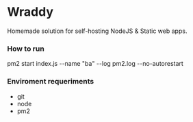 # Wraddy

Homemade solution for self-hosting NodeJS & Static web apps.

### How to run

pm2 start index.js --name "ba" --log pm2.log --no-autorestart

### Enviroment requeriments

- git
- node
- pm2
